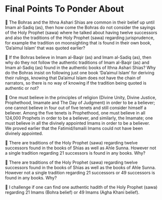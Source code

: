 Final Points To Ponder About
============================

 The Bohras and the Ithna Ashari Shias are common in their belief up
until Imam al-Sadiq (as), then how come the Bohras do not consider the
sayings of the Holy Prophet (sawa) where he talked about having twelve
successors and also the traditions of the Holy Prophet (sawa) regarding
jurisprudence, for example the tradition on moonsighting that is found
in their own book, ‘Da’aimul Islam’ that was quoted earlier?

 If the Bohras believe in Imam al-Baqir (as) and Imam al-Sadiq (as),
then why do they not follow the authentic traditions of Imam al-Baqir
(as) and Imam al-Sadiq (as) found in the authentic books of Ithna Ashari
Shias? Why do the Bohras insist on following just one book ‘Da’aimul
Islam’ for deriving their rulings, knowing that Da’aimul Islam does not
have the chain of narrators, so there is no way of knowing if the
tradition being quoted is authentic or not?

 One must believe in the principles of religion (Divine Unity, Divine
Justice, Prophethood, Imamate and The Day of Judgment) in order to be a
believer; one cannot believe in four out of five tenets and still
consider himself a believer. Among the five tenets is Prophethood, one
must believe in all 124,000 Prophets in order to be a believer, and
similarly, the Imamate; one must believe in all the divinely appointed
Imams in order to be a believer. We proved earlier that the
Fatimid/Ismaili Imams could not have been divinely appointed.

 There are traditions of the Holy Prophet (sawa) regarding twelve
successors found in the books of Shias as well as Ahle Sunna. However
not a single tradition regarding 21 successors is found in any books.
Why?

 There are traditions of the Holy Prophet (sawa) regarding twelve
successors found in the books of Shias as well as the books of Ahle
Sunna. However not a single tradition regarding 21 successors or 49
successors is found in any books. Why?

 I challenge if one can find one authentic hadith of the Holy Prophet
(sawa) regarding 21 Imams (Bohra belief) or 49 Imams (Agha Khani
belief).


